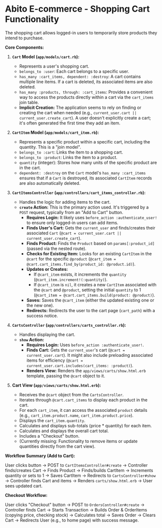 # Abito E-commerce - Shopping Cart Functionality

The shopping cart allows logged-in users to temporarily store products they intend to purchase.

**Core Components:**

1.  **`Cart` Model (`app/models/cart.rb`):**
    *   Represents a user's shopping cart.
    *   `belongs_to :user`: Each cart belongs to a specific user.
    *   `has_many :cart_items, dependent: :destroy`: A cart contains multiple line items. If a cart is deleted, its associated items are also deleted.
    *   `has_many :products, through: :cart_items`: Provides a convenient way to access the products directly within a cart via the `cart_items` join table.
    *   **Implicit Creation:** The application seems to rely on finding or creating the cart when needed (e.g., `current_user.cart || current_user.create_cart`). A user doesn't explicitly create a cart; it's often generated the first time they add an item.

2.  **`CartItem` Model (`app/models/cart_item.rb`):**
    *   Represents a specific product within a specific cart, including the quantity. This is a "join model".
    *   `belongs_to :cart`: Links the item to a shopping cart.
    *   `belongs_to :product`: Links the item to a product.
    *   `quantity` (integer): Stores how many units of the specific product are in the cart.
    *   `dependent: :destroy` on the `Cart` model's `has_many :cart_items` ensures that if a `Cart` is destroyed, its associated `CartItem` records are also automatically deleted.

3.  **`CartItemsController` (`app/controllers/cart_items_controller.rb`):**
    *   Handles the logic for adding items to the cart.
    *   **`create` Action:** This is the primary action used. It's triggered by a `POST` request, typically from an "Add to Cart" button.
        *   **Requires Login:** It likely uses `before_action :authenticate_user!` to ensure only logged-in users can add items.
        *   **Finds User's Cart:** Gets the `current_user` and finds/creates their associated `Cart` (`@cart = current_user.cart || current_user.create_cart`).
        *   **Finds Product:** Finds the `Product` based on `params[:product_id]` (passed via the nested route).
        *   **Checks for Existing Item:** Looks for an existing `CartItem` in the `@cart` for the specific `@product` (`@cart_item = @cart.cart_items.find_by(product_id: @product.id)`).
        *   **Updates or Creates:**
            *   If `@cart_item` exists, it increments the `quantity` (`@cart_item.increment!(:quantity)`).
            *   If `@cart_item` is `nil`, it creates a new `CartItem` associated with the `@cart` and `@product`, setting the initial `quantity` to 1 (`@cart_item = @cart.cart_items.build(product: @product)`).
        *   **Saves:** Saves the `@cart_item` (either the updated existing one or the new one).
        *   **Redirects:** Redirects the user to the cart page (`cart_path`) with a success notice.

4.  **`CartsController` (`app/controllers/carts_controller.rb`):**
    *   Handles displaying the cart.
    *   **`show` Action:**
        *   **Requires Login:** Uses `before_action :authenticate_user!`.
        *   **Finds Cart:** Gets the `current_user`'s cart (`@cart = current_user.cart`). It might also include preloading associated items for efficiency (`@cart = current_user.cart.includes(cart_items: :product)`).
        *   **Renders View:** Renders the `app/views/carts/show.html.erb` template, passing the `@cart` object to it.

5.  **Cart View (`app/views/carts/show.html.erb`):**
    *   Receives the `@cart` object from the `CartsController`.
    *   Iterates through `@cart.cart_items` to display each product in the cart.
    *   For each `cart_item`, it can access the associated `product` details (e.g., `cart_item.product.name`, `cart_item.product.price`).
    *   Displays the `cart_item.quantity`.
    *   Calculates and displays sub-totals (price * quantity) for each item.
    *   Calculates and displays the overall cart total.
    *   Includes a "Checkout" button.
    *   (Currently missing: Functionality to remove items or update quantities directly from the cart view).

**Workflow Summary (Add to Cart):**

User clicks button -> POST to `CartItemsController#create` -> Controller finds/creates Cart -> Finds Product -> Finds/builds CartItem -> Increments quantity or sets to 1 -> Saves CartItem -> Redirects to `CartsController#show` -> Controller finds Cart and items -> Renders `carts/show.html.erb` -> User sees updated cart.

**Checkout Workflow:**

User clicks "Checkout" button -> POST to `OrdersController#create` -> Controller finds Cart -> Starts Transaction -> Builds Order & OrderItems (copying price, checking stock) -> Calculates total -> Saves Order -> Clears Cart -> Redirects User (e.g., to home page) with success message.
